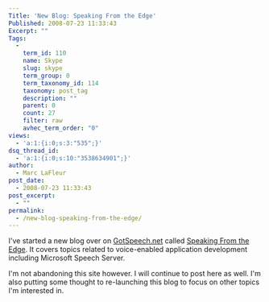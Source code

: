 ```yaml
---
Title: 'New Blog: Speaking From the Edge'
Published: 2008-07-23 11:33:43
Excerpt: ""
Tags:
  - 
    term_id: 110
    name: Skype
    slug: skype
    term_group: 0
    term_taxonomy_id: 114
    taxonomy: post_tag
    description: ""
    parent: 0
    count: 27
    filter: raw
    avhec_term_order: "0"
views:
  - 'a:1:{i:0;s:3:"535";}'
dsq_thread_id:
  - 'a:1:{i:0;s:10:"3538634901";}'
author:
  - Marc LaFleur
post_date:
  - 2008-07-23 11:33:43
post_excerpt:
  - ""
permalink:
  - /new-blog-speaking-from-the-edge/
---
```

<p>I've started a new blog over on <a href="http://gotspeech.net/" target="_blank">GotSpeech.net</a> called <a href="http://gotspeech.net/blogs/speakingfromtheedge" target="_blank">Speaking From the Edge</a>. It covers topics related to voice-enabled application development including Microsoft Speech Server.&#160; </p>  <p>I'm not abandoning this site however. I will continue to post here as well. I'm also putting some thought to re-launching this blog to focus on other topics I'm interested in. </p>